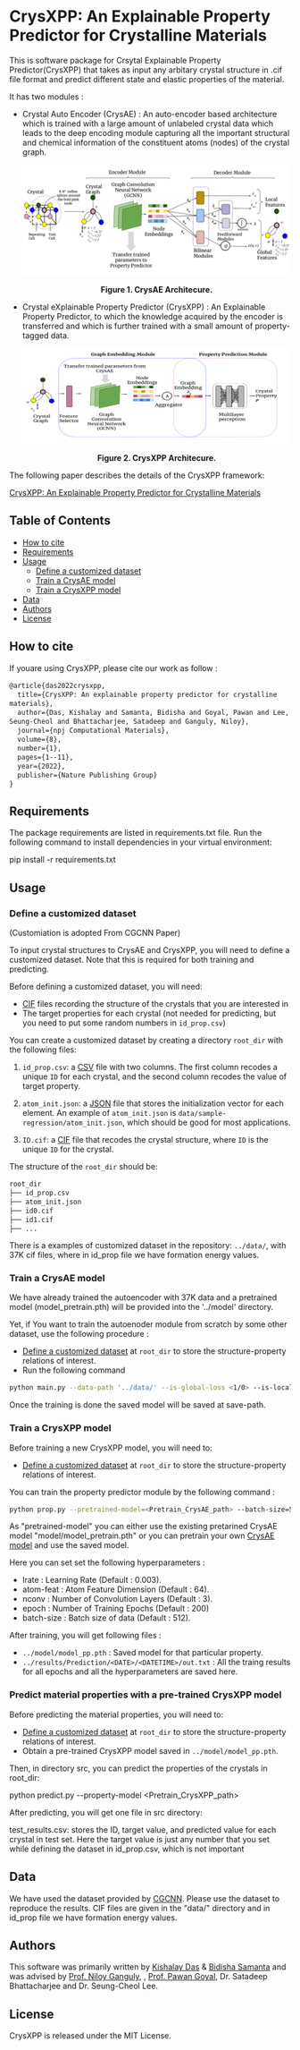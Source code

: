 # CrysXPP: An Explainable Property Predictor for Crystalline Materials

This is software package for Crsytal Explainable Property Predictor(CrysXPP) that takes as input
any arbitary crystal structure in .cif file format and predict different state and elastic properties
of the material.

It has two modules :

- Crystal Auto Encoder (CrysAE) : An auto-encoder based architecture which is trained with a large amount of unlabeled crystal data which leads to the deep encoding module capturing all the important structural and chemical information of the constituent atoms (nodes) of the crystal graph. 

    ![CrysAE diagram](images/CrysAE.png)
    <div align='center'><strong>Figure 1. CrysAE Architecure.</strong></div>
    
- Crystal eXplainable Property Predictor (CrysXPP) : An Explainable Property Predictor, to which the knowledge acquired by the encoder is transferred and which is further trained with a small amount of property-tagged data.

    ![CrysXPP diagram](images/CrysXPP.png)
    <div align='center'><strong>Figure 2. CrysXPP Architecure.</strong></div>

The following paper describes the details of the CrysXPP framework:

[CrysXPP: An Explainable Property Predictor for Crystalline Materials](https://arxiv.org/pdf/2104.10869.pdf)

## Table of Contents

- [How to cite](#how-to-cite)
- [Requirements](#requirements)
- [Usage](#usage)
  - [Define a customized dataset](#define-a-customized-dataset)
  - [Train a CrysAE model](#train-a-crysae-model)
  - [Train a CrysXPP model](#train-a-crysxpp-model)
- [Data](#data)
- [Authors](#authors)
- [License](#license)


## How to cite

If youare using CrysXPP, please cite our work as follow :

```
@article{das2022crysxpp,
  title={CrysXPP: An explainable property predictor for crystalline materials},
  author={Das, Kishalay and Samanta, Bidisha and Goyal, Pawan and Lee, Seung-Cheol and Bhattacharjee, Satadeep and Ganguly, Niloy},
  journal={npj Computational Materials},
  volume={8},
  number={1},
  pages={1--11},
  year={2022},
  publisher={Nature Publishing Group}
}
```


##  Requirements

The package requirements are listed in requirements.txt file. Run the following command to install dependencies in your virtual environment:

pip install -r requirements.txt

## Usage

### Define a customized dataset 
(Customiation is adopted From CGCNN Paper)

To input crystal structures to CrysAE and CrysXPP, you will need to define a customized dataset. Note that this is required for both training and predicting. 

Before defining a customized dataset, you will need:

- [CIF](https://en.wikipedia.org/wiki/Crystallographic_Information_File) files recording the structure of the crystals that you are interested in
- The target properties for each crystal (not needed for predicting, but you need to put some random numbers in `id_prop.csv`)

You can create a customized dataset by creating a directory `root_dir` with the following files: 

1. `id_prop.csv`: a [CSV](https://en.wikipedia.org/wiki/Comma-separated_values) file with two columns. The first column recodes a unique `ID` for each crystal, and the second column recodes the value of target property. 
2. `atom_init.json`: a [JSON](https://en.wikipedia.org/wiki/JSON) file that stores the initialization vector for each element. An example of `atom_init.json` is `data/sample-regression/atom_init.json`, which should be good for most applications.

3. `ID.cif`: a [CIF](https://en.wikipedia.org/wiki/Crystallographic_Information_File) file that recodes the crystal structure, where `ID` is the unique `ID` for the crystal.

The structure of the `root_dir` should be:

```
root_dir
├── id_prop.csv
├── atom_init.json
├── id0.cif
├── id1.cif
├── ...
```

There is a examples of customized dataset in the repository: `../data/`, with 37K cif files, where in id_prop file we have formation energy values.

### Train a CrysAE model

We have already trained the autoencoder with 37K data and a pretrained model (model_pretrain.pth) will be provided into the '../model' directory.

Yet, if You want to train the autoenoder module from scratch by some other dataset, use the following procedure :
- [Define a customized dataset](#define-a-customized-dataset) at `root_dir` to store the structure-property relations of interest.
- Run the following command

```bash
python main.py --data-path '../data/' --is-global-loss <1/0> --is-local-loss <1/0>  --save-path <path_to_save_pretrained_model>
```
Once the training is done the saved model will be saved at save-path.

### Train a CrysXPP model
Before training a new CrysXPP model, you will need to:

- [Define a customized dataset](#define-a-customized-dataset) at `root_dir` to store the structure-property relations of interest.

You can train the property predictor module by the following command :

```bash
python prop.py --pretrained-model=<Pretrain_CrysAE_path> --batch-size=512 --epoch=200 --test-ratio=0.8
```
As "pretrained-model" you can either use the existing pretarined CrysAE model "model/model_pretrain.pth" or you can pretrain your own  [CrysAE model](#train-a-crysae-model) and use the saved model.

Here you can set set the following hyperparameters :

- lrate : Learning Rate (Default : 0.003).
- atom-feat : Atom Feature Dimension (Default : 64).
- nconv : Number of Convolution Layers (Default : 3).
- epoch : Number of Training Epochs (Default : 200)
- batch-size : Batch size of data (Default : 512).


After training, you will get following files :

- ``../model/model_pp.pth`` : Saved model for that particular property.
-  ``../results/Prediction/<DATE>/<DATETIME>/out.txt`` : All the traing results for all epochs and all the hyperparameters are saved here.

### Predict material properties with a pre-trained CrysXPP model
Before predicting the material properties, you will need to:

- [Define a customized dataset](#define-a-customized-dataset) at `root_dir` to store the structure-property relations of interest.
- Obtain a pre-trained CrysXPP model saved in ``../model/model_pp.pth``.

Then, in directory src, you can predict the properties of the crystals in root_dir:

python predict.py --property-model <Pretrain_CrysXPP_path>

After predicting, you will get one file in src directory:

test_results.csv: stores the ID, target value, and predicted value for each crystal in test set. Here the target value is just any number that you set while defining the dataset in id_prop.csv, which is not important

## Data

We have used the dataset provided by [CGCNN](https://github.com/txie-93/cgcnn). Please use the dataset to reproduce the results. CIF files are given in the "data/" directory and in id_prop file we have formation energy values.

## Authors

This software was primarily written by [Kishalay Das](https://kdmsit.github.io/) & [Bidisha Samanta](https://sites.google.com/view/bidisha-samanta/) 
and was advised by [Prof. Niloy Ganguly](http://www.facweb.iitkgp.ac.in/~niloy/), , [Prof. Pawan Goyal](https://cse.iitkgp.ac.in/~pawang/), Dr. Satadeep Bhattacharjee and Dr. Seung-Cheol Lee. 

## License

CrysXPP is released under the MIT License.
